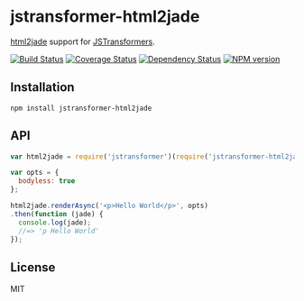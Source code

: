 # jstransformer-html2jade

[html2jade](https://github.com/donpark/html2jade) support for [JSTransformers](http://github.com/jstransformers).

[![Build Status](https://img.shields.io/travis/jstransformers/jstransformer-html2jade/master.svg)](https://travis-ci.org/jstransformers/jstransformer-html2jade)
[![Coverage Status](https://img.shields.io/coveralls/jstransformers/jstransformer-html2jade/master.svg)](https://coveralls.io/r/jstransformers/jstransformer-html2jade?branch=master)
[![Dependency Status](https://img.shields.io/david/jstransformers/jstransformer-html2jade/master.svg)](http://david-dm.org/jstransformers/jstransformer-html2jade)
[![NPM version](https://img.shields.io/npm/v/jstransformer-html2jade.svg)](https://www.npmjs.org/package/jstransformer-html2jade)

## Installation

    npm install jstransformer-html2jade

## API

```js
var html2jade = require('jstransformer')(require('jstransformer-html2jade'));

var opts = {
  bodyless: true
};

html2jade.renderAsync('<p>Hello World</p>', opts)
.then(function (jade) {
  console.log(jade);
  //=> 'p Hello World'
});
```

## License

MIT
